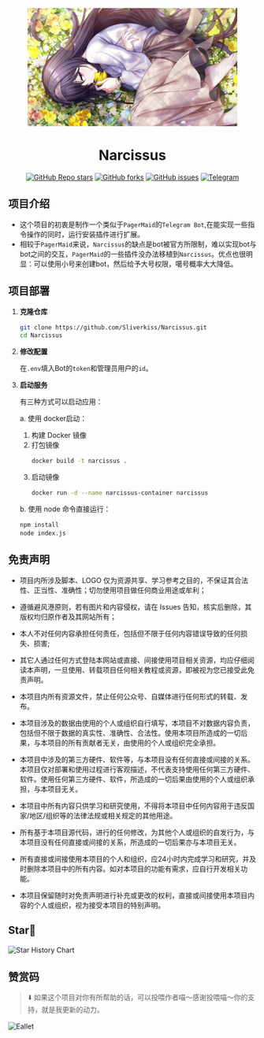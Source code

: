 <div align="center">
    <img src="https://raw.githubusercontent.com/Sliverkiss/GoodNight/main/IMG_4973.jpeg" style="height: 240px;"></img>
        <h1>Narcissus</h1>
<a href="https://github.com/Sliverkiss/Narcissus/stargazers"><img alt="GitHub Repo stars" src="https://img.shields.io/github/stars/Sliverkiss/Narcissus?color=yellow&logo=riseup&logoColor=yellow&style=flat-square"></a>
<a href="https://github.com/Sliverkiss/Narcissus/network/members"><img alt="GitHub forks" src="https://img.shields.io/github/forks/Sliverkiss/Narcissus?color=orange&style=flat-square"></a>
<a href="https://github.com/Sliverkiss/Narcissus/issues"><img alt="GitHub issues" src="https://img.shields.io/github/issues/Sliverkiss/Narcissus?color=red&style=flat-square"></a>
<a href="https://t.me/sliverkiss_blog"><img alt="Telegram" src="https://img.shields.io/badge/chat-telegram-blue.svg?logo=telegram&style=flat-square"/></a> 
</div>
<h2>项目介绍</h2>

* 这个项目的初衷是制作一个类似于```PagerMaid```的```Telegram Bot```,在能实现一些指令操作的同时，运行安装插件进行扩展。
* 相较于```PagerMaid```来说，```Narcissus```的缺点是bot被官方所限制，难以实现bot与bot之间的交互，```PagerMaid```的一些插件没办法移植到```Narcissus```。优点也很明显：可以使用小号来创建bot，然后给予大号权限，噶号概率大大降低。
<h2>项目部署</h2>

1. **克隆仓库**
   ```bash
   git clone https://github.com/Sliverkiss/Narcissus.git
   cd Narcissus
   ```
2. **修改配置**

    在```.env```填入Bot的```token```和管理员用户的```id```。
   
4. **启动服务**
   
   有三种方式可以启动应用：

   a. 使用 docker启动：
      1. 构建 Docker 镜像
      2. 打包镜像
          ```bash
          docker build -t narcissus .
          ```
      3. 启动镜像
         ```bash
         docker run -d --name narcissus-container narcissus
         ```
   b. 使用 node 命令直接运行：
      ```bash
      npm install
      node index.js
      ```

 ## 免责声明
* 项目内所涉及脚本、LOGO 仅为资源共享、学习参考之目的，不保证其合法性、正当性、准确性；切勿使用项目做任何商业用途或牟利；

* 遵循避风港原则，若有图片和内容侵权，请在 Issues 告知，核实后删除，其版权均归原作者及其网站所有；
* 本人不对任何内容承担任何责任，包括但不限于任何内容错误导致的任何损失、损害;
* 其它人通过任何方式登陆本网站或直接、间接使用项目相关资源，均应仔细阅读本声明，一旦使用、转载项目任何相关教程或资源，即被视为您已接受此免责声明。

* 本项目内所有资源文件，禁止任何公众号、自媒体进行任何形式的转载、发布。

* 本项目涉及的数据由使用的个人或组织自行填写，本项目不对数据内容负责，包括但不限于数据的真实性、准确性、合法性。使用本项目所造成的一切后果，与本项目的所有贡献者无关，由使用的个人或组织完全承担。

* 本项目中涉及的第三方硬件、软件等，与本项目没有任何直接或间接的关系。本项目仅对部署和使用过程进行客观描述，不代表支持使用任何第三方硬件、软件。使用任何第三方硬件、软件，所造成的一切后果由使用的个人或组织承担，与本项目无关。

* 本项目中所有内容只供学习和研究使用，不得将本项目中任何内容用于违反国家/地区/组织等的法律法规或相关规定的其他用途。

* 所有基于本项目源代码，进行的任何修改，为其他个人或组织的自发行为，与本项目没有任何直接或间接的关系，所造成的一切后果亦与本项目无关。

* 所有直接或间接使用本项目的个人和组织，应24小时内完成学习和研究，并及时删除本项目中的所有内容。如对本项目的功能有需求，应自行开发相关功能。

* 本项目保留随时对免责声明进行补充或更改的权利，直接或间接使用本项目内容的个人或组织，视为接受本项目的特别声明。

## Star🌟

<img src="https://api.star-history.com/svg?repos=sliverkiss/Narcissus&type=Date" alt="Star History Chart" width="600" height="356" align="center">

## 赞赏码

> ⬇️ 如果这个项目对你有所帮助的话，可以投喂作者喵～感谢投喂喵～你的支持，就是我更新的动力。
<img src="https://raw.githubusercontent.com/Sliverkiss/QuantumultX/main/icon/IMG_3486.jpeg" alt="Eallet" width="200" height="200" align="center">



